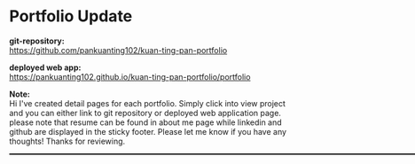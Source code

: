 # Portfolio Update

<b>git-repository:</b>
<br>https://github.com/pankuanting102/kuan-ting-pan-portfolio

<b>deployed web app:</b>
<br>https://pankuanting102.github.io/kuan-ting-pan-portfolio/portfolio

<b>Note:</b>
<br>Hi I've created detail pages for each portfolio. Simply click into view project and you can either link to git repository or deployed web application page. please note that resume can be found in about me page while linkedin and github are displayed in the sticky footer. Please let me know if you have any thoughts! Thanks for reviewing.

<div style="width: 90vw; margin: auto; border: 1px black solid">
<img src="">
</div>